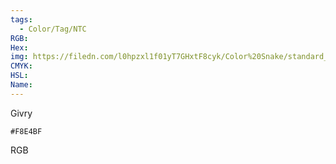 ```yaml
---
tags:
  - Color/Tag/NTC
RGB:
Hex:
img: https://filedn.com/l0hpzxl1f01yT7GHxtF8cyk/Color%20Snake/standard_csv_to_svg/F8E4BF.svg
CMYK:
HSL:
Name:
---
```

Givry
```palette
#F8E4BF
```
RGB
